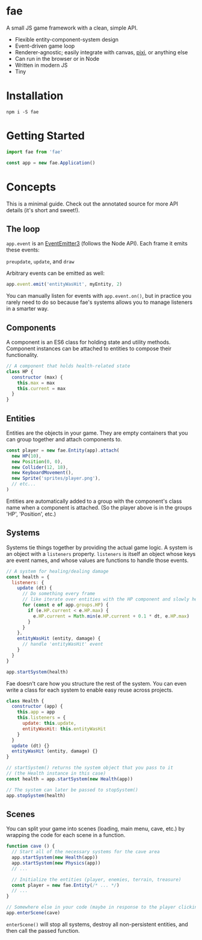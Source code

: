 # fae
A small JS game framework with a clean, simple API.

- Flexible entity-component-system design
- Event-driven game loop
- Renderer-agnostic; easily integrate with canvas, [pixi](https://github.com/pixijs/pixi.js/), or anything else
- Can run in the browser or in Node
- Written in modern JS
- Tiny

# Installation
`npm i -S fae`

# Getting Started
```javascript
import fae from 'fae'

const app = new fae.Application()
```

# Concepts
This is a minimal guide. Check out the annotated source for more API details (it's short and sweet!).

## The loop
`app.event` is an [EventEmitter3](https://github.com/primus/EventEmitter3) (follows the Node API).
Each frame it emits these events:

`preupdate`, `update`, and `draw`

Arbitrary events can be emitted as well:

```javascript
app.event.emit('entityWasHit', myEntity, 2)
```

You can manually listen for events with `app.event.on()`, but in practice you rarely need to do so because fae's systems allows you to manage listeners in a smarter way.

## Components
A component is an ES6 class for holding state and utility methods. Component instances can be attached to entities to compose their functionality.

```javascript
// A component that holds health-related state
class HP {
  constructor (max) {
    this.max = max
    this.current = max
  }
}
```

## Entities
Entities are the objects in your game. They are empty containers that you can group together and attach components to.

```javascript
const player = new fae.Entity(app).attach(
  new HP(10),
  new Position(0, 0),
  new Collider(12, 18),
  new KeyboardMovement(),
  new Sprite('sprites/player.png'),
  // etc...
)
```

Entities are automatically added to a group with the component's class name when a component is attached. (So the player above is in the groups 'HP', 'Position', etc.)

## Systems
Systems tie things together by providing the actual game logic. A system is an object with a `listeners` property. `listeners` is itself an object whose keys are event names, and whose values are functions to handle those events.

```javascript
// A system for healing/dealing damage
const health = {
  listeners: {
    update (dt) {
      // Do something every frame
      // like iterate over entities with the HP component and slowly heal them:
      for (const e of app.groups.HP) {
        if (e.HP.current < e.HP.max) {
          e.HP.current = Math.min(e.HP.current + 0.1 * dt, e.HP.max)
        }
      }
    },
    entityWasHit (entity, damage) {
      // handle 'entityWasHit' event
    }
  }
}

app.startSystem(health)
```

Fae doesn't care how you structure the rest of the system. You can even write a class for each system to enable easy reuse across projects.

```javascript
class Health {
  constructor (app) {
    this.app = app
    this.listeners = {
      update: this.update,
      entityWasHit: this.entityWasHit
    }
  }
  update (dt) {}
  entityWasHit (entity, damage) {}
}

// startSystem() returns the system object that you pass to it
// (the Health instance in this case)
const health = app.startSystem(new Health(app))

// The system can later be passed to stopSystem()
app.stopSystem(health)
```

## Scenes
You can split your game into scenes (loading, main menu, cave, etc.) by wrapping the code for each scene in a function.

```javascript
function cave () {
  // Start all of the necessary systems for the cave area
  app.startSystem(new Health(app))
  app.startSystem(new Physics(app))
  // ...

  // Initialize the entities (player, enemies, terrain, treasure)
  const player = new fae.Entity(/* ... */)
  // ...
}

// Somewhere else in your code (maybe in response to the player clicking 'play')
app.enterScene(cave)
```

`enterScene()` will stop all systems, destroy all non-persistent entities, and then call the passed function.
